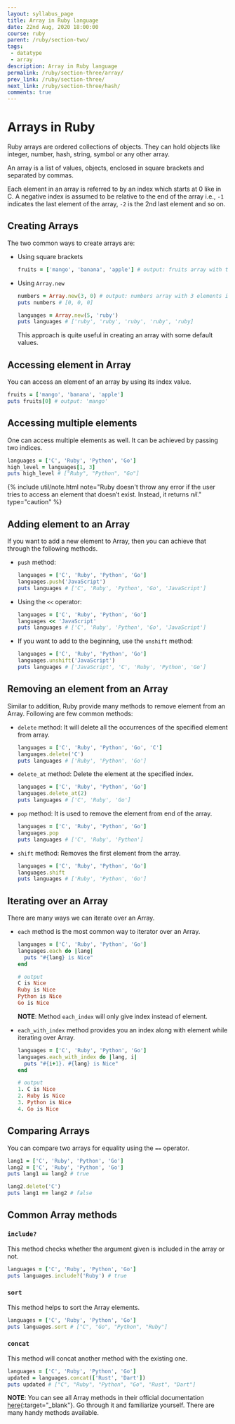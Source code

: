 ```yaml
---
layout: syllabus_page
title: Array in Ruby language
date: 22nd Aug, 2020 18:00:00
course: ruby
parent: /ruby/section-two/
tags:
 - datatype
 - array
description: Array in Ruby language
permalink: /ruby/section-three/array/
prev_link: /ruby/section-three/
next_link: /ruby/section-three/hash/
comments: true
---
```


# Arrays in Ruby

Ruby arrays are ordered collections of objects.
They can hold objects like integer, number, hash, string, symbol or any other array.

An array is a list of values, objects, enclosed in square brackets and separated by commas.

Each element in an array is referred to by an index which starts at 0 like in C.
A negative index is assumed to be relative to the end of the array i.e., `-1` indicates the last element of the array, `-2` is the 2nd last element and so on.

## Creating Arrays

The two common ways to create arrays are:

- Using square brackets

  ```ruby
  fruits = ['mango', 'banana', 'apple'] # output: fruits array with three fruits name
  ```

- Using `Array.new`

  ```ruby
  numbers = Array.new(3, 0) # output: numbers array with 3 elements initialized to 0
  puts numbers # [0, 0, 0]

  languages = Array.new(5, 'ruby')
  puts languages # ['ruby', 'ruby', 'ruby', 'ruby', 'ruby]
  ```

  This approach is quite useful in creating an array with some default values.

## Accessing element in Array

You can access an element of an array by using its index value.

```ruby
fruits = ['mango', 'banana', 'apple']
puts fruits[0] # output: 'mango'
```

## Accessing multiple elements

One can access multiple elements as well.
It can be achieved by passing two indices.

```ruby
languages = ['C', 'Ruby', 'Python', 'Go']
high_level = languages[1, 3]
puts high_level # ["Ruby", "Python", "Go"]
```

{% include util/note.html
  note="Ruby doesn't throw any error if the user tries to access an element that doesn’t exist.
  Instead, it returns <em>nil</em>." type="caution" %}

## Adding element to an Array

If you want to add a new element to Array, then you can achieve that through the following methods.

- `push` method:

  ```ruby
  languages = ['C', 'Ruby', 'Python', 'Go']
  languages.push('JavaScript')
  puts languages # ['C', 'Ruby', 'Python', 'Go', 'JavaScript']
  ```

- Using the `<<` operator:

  ```ruby
  languages = ['C', 'Ruby', 'Python', 'Go']
  languages << 'JavaScript'
  puts languages # ['C', 'Ruby', 'Python', 'Go', 'JavaScript']
  ```

- If you want to add to the beginning, use the `unshift` method:

  ```ruby
  languages = ['C', 'Ruby', 'Python', 'Go']
  languages.unshift('JavaScript')
  puts languages # ['JavaScript', 'C', 'Ruby', 'Python', 'Go']
  ```

## Removing an element from an Array

Similar to addition, Ruby provide many methods to remove element from an Array. Following are few common methods:

- `delete` method: It will delete all the occurrences of the specified element from array.

  ```ruby
  languages = ['C', 'Ruby', 'Python', 'Go', 'C']
  languages.delete('C')
  puts languages # ['Ruby', 'Python', 'Go']
  ```

- `delete_at` method: Delete the element at the specified index.

  ```ruby
  languages = ['C', 'Ruby', 'Python', 'Go']
  languages.delete_at(2)
  puts languages # ['C', 'Ruby', 'Go']
  ```

- `pop` method: It is used to remove the element from end of the array.

  ```ruby
  languages = ['C', 'Ruby', 'Python', 'Go']
  languages.pop
  puts languages # ['C', 'Ruby', 'Python']
  ```

- `shift` method: Removes the first element from the array.

  ```ruby
  languages = ['C', 'Ruby', 'Python', 'Go']
  languages.shift
  puts languages # ['Ruby', 'Python', 'Go']
  ```

## Iterating over an Array

There are many ways we can iterate over an Array.

- `each` method is the most common way to iterator over an Array.

  ```ruby
  languages = ['C', 'Ruby', 'Python', 'Go']
  languages.each do |lang|
    puts "#{lang} is Nice"
  end

  # output
  C is Nice
  Ruby is Nice
  Python is Nice
  Go is Nice
  ```

  __NOTE__: Method `each_index` will only give index instead of element.

- `each_with_index` method provides you an index along with element while iterating over Array.

  ```ruby
  languages = ['C', 'Ruby', 'Python', 'Go']
  languages.each_with_index do |lang, i|
    puts "#{i+1}. #{lang} is Nice"
  end

  # output
  1. C is Nice
  2. Ruby is Nice
  3. Python is Nice
  4. Go is Nice
  ```

## Comparing Arrays

You can compare two arrays for equality using the `==` operator.

```ruby
lang1 = ['C', 'Ruby', 'Python', 'Go']
lang2 = ['C', 'Ruby', 'Python', 'Go']
puts lang1 == lang2 # true

lang2.delete('C')
puts lang1 == lang2 # false
```

## Common Array methods

### `include?`

This method checks whether the argument given is included in the array or not.

```ruby
languages = ['C', 'Ruby', 'Python', 'Go']
puts languages.include?('Ruby') # true
```

### `sort`

This method helps to sort the Array elements.

```ruby
languages = ['C', 'Ruby', 'Python', 'Go']
puts languages.sort # ["C", "Go", "Python", "Ruby"]
```

### `concat`

This method will concat another method with the existing one.

```ruby
languages = ['C', 'Ruby', 'Python', 'Go']
updated = languages.concat(['Rust', 'Dart'])
puts updated # ["C", "Ruby", "Python", "Go", "Rust", "Dart"]
```

__NOTE__: You can see all Array methods in their official documentation [here](https://ruby-doc.org/core-2.7.0/Array.html){:target="_blank"}.
Go through it and familiarize yourself.
There are many handy methods available.
